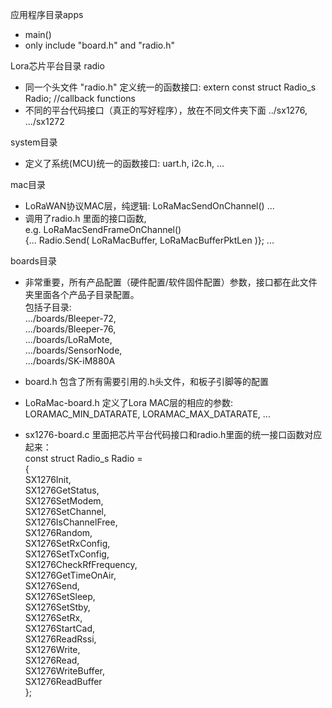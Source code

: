 
应用程序目录apps
+ main()
+ only include "board.h" and "radio.h"

Lora芯片平台目录 radio
+ 同一个头文件 "radio.h" 定义统一的函数接口: extern const struct Radio_s Radio; //callback functions
+ 不同的平台代码接口（真正的写好程序），放在不同文件夹下面 ../sx1276, .../sx1272 

system目录 
+ 定义了系统(MCU)统一的函数接口: uart.h, i2c.h, ...

mac目录
+ LoRaWAN协议MAC层，纯逻辑: LoRaMacSendOnChannel() ...
+ 调用了radio.h 里面的接口函数,  
  e.g. LoRaMacSendFrameOnChannel()   
  {... Radio.Send( LoRaMacBuffer, LoRaMacBufferPktLen )}; ...

boards目录
+ 非常重要，所有产品配置（硬件配置/软件固件配置）参数，接口都在此文件夹里面各个产品子目录配置。  
  包括子目录:  
             .../boards/Bleeper-72,  
             .../boards/Bleeper-76,  
             .../boards/LoRaMote,  
             .../boards/SensorNode,  
             .../boards/SK-iM880A
             
+ board.h 包含了所有需要引用的.h头文件，和板子引脚等的配置
+ LoRaMac-board.h 定义了Lora MAC层的相应的参数:  
  LORAMAC_MIN_DATARATE, LORAMAC_MAX_DATARATE, ...
+ sx1276-board.c 里面把芯片平台代码接口和radio.h里面的统一接口函数对应起来：  
  const struct Radio_s Radio =  
{  
    SX1276Init,  
    SX1276GetStatus,  
    SX1276SetModem,  
    SX1276SetChannel,  
    SX1276IsChannelFree,  
    SX1276Random,  
    SX1276SetRxConfig,  
    SX1276SetTxConfig,  
    SX1276CheckRfFrequency,  
    SX1276GetTimeOnAir,  
    SX1276Send,  
    SX1276SetSleep,  
    SX1276SetStby,   
    SX1276SetRx,  
    SX1276StartCad,  
    SX1276ReadRssi,  
    SX1276Write,  
    SX1276Read,  
    SX1276WriteBuffer,  
    SX1276ReadBuffer  
};  

